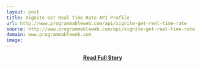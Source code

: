 ```yaml
---
layout: post
title: Xignite Get Real Time Rate API Profile
url: http://www.programmableweb.com/api/xignite-get-real-time-rate
source: http://www.programmableweb.com/api/xignite-get-real-time-rate
domain: www.programmableweb.com
image: 
---
```


<p></p>
<center><p><a href="http://www.programmableweb.com/api/xignite-get-real-time-rate" style='padding:25px; font-sze:18px; font-weight: bold;'>Read Full Story</a></p></center>
